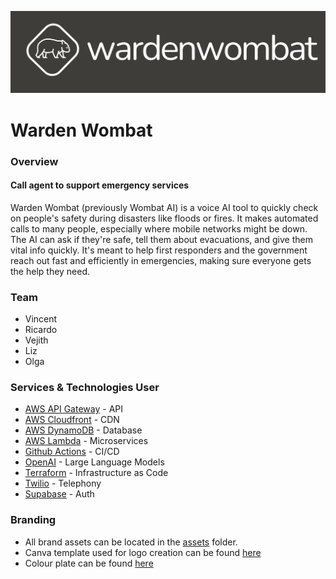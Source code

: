 ![Waden Wombat Logo](assets/branding/wide_logo.png)

# Warden Wombat

### Overview

#### Call agent to support emergency services
Warden Wombat (previously Wombat AI) is a voice AI tool to quickly check on people's safety during disasters like floods or fires. It makes automated calls to many people, especially where mobile networks might be down. The AI can ask if they're safe, tell them about evacuations, and give them vital info quickly. It's meant to help first responders and the government reach out fast and efficiently in emergencies, making sure everyone gets the help they need.

### Team
* Vincent
* Ricardo
* Vejith
* Liz
* Olga

### Services & Technologies User

* [AWS API Gateway](https://aws.amazon.com/api-gateway/) - API
* [AWS Cloudfront](https://aws.amazon.com/cloudfront/) - CDN
* [AWS DynamoDB](https://aws.amazon.com/dynamodb/) - Database
* [AWS Lambda](https://aws.amazon.com/lambda/) - Microservices
* [Github Actions](https://github.com/features/actions) - CI/CD
* [OpenAI](https://openai.com/) - Large Language Models
* [Terraform](https://www.terraform.io/) - Infrastructure as Code
* [Twilio](https://www.twilio.com/) - Telephony
* [Supabase](https://supabase.io/) - Auth

### Branding
- All brand assets can be located in the [assets](./assets) folder.
- Canva template used for logo creation can be found [here](https://www.canva.com/design/DAF0sIh1bco/jCpAsKwK_VQ6dd4Ne_WVug/edit?utm_content=DAF0sIh1bco&utm_campaign=designshare&utm_medium=link2&utm_source=sharebutton)
- Colour plate can be found [here](https://coolors.co/palette/fffcf2-ccc5b9-403d39-252422-eb5e28)
